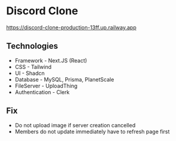 # Discord Clone

https://discord-clone-production-13ff.up.railway.app

## Technologies

- Framework - Next.JS (React)
- CSS - Tailwind
- UI - Shadcn
- Database - MySQL, Prisma, PlanetScale
- FileServer - UploadThing
- Authentication - Clerk

## Fix

- Do not upload image if server creation cancelled
- Members do not update immediately have to refresh page first

